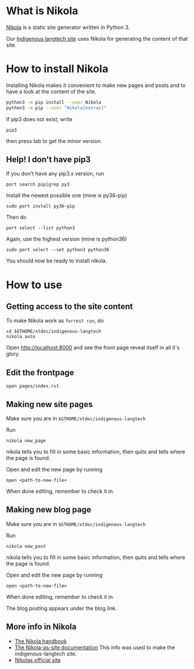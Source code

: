 # What is Nikola

[Nikola](http://getnikola.com) is a static site generator written in Python 3.

Our [Indigenous langtech site](http://indigenous-langtech.uit.no) uses Nikola for generating the content of that site.

# How to install Nikola

Installing Nikola makes it convenient to make new pages and posts and to have a look at the content of the site.

```sh
python3 -m pip install --user Nikola
python3 -m pip --user "Nikola[extras]"
```

If pip3 does not exist, write

```
pip3
```

then press tab to get the minor version.

## Help! I don't have pip3

If you don't have any pip3.x version, run

```
port search pip|grep py3
```

Install the newest possible one (mine is py36-pip)

```
sudo port install py36-pip
```

Then do

```
port select --list python3
```

Again, use the highest version (mine is python36)

```
sudo port select --set python3 python36
```

You should now be ready to install nikola.

# How to use

## Getting access to the site content

To make Nikola work as `forrest run`, do

```
cd $GTHOME/xtdoc/indigenous-langtech
nikola auto
```

Open <http://localhost:8000> and see the front page reveal itself in all it's glory.

## Edit the frontpage

```
open pages/index.rst
```

## Making new site pages

Make sure you are in `$GTHOME/xtdoc/indigenous-langtech`

Run

```
nikola new_page
```

nikola tells you to fill in some basic information, then quits and tells where the page is found.

Open and edit the new page by running

```
open <path-to-new-file>
```

When done editing, remember to check it in.

## Making new blog page

Make sure you are in `$GTHOME/xtdoc/indigenous-langtech`

Run

```
nikola new_post
```

nikola tells you to fill in some basic information, then quits and tells where the page is found.

Open and edit the new page by running

```
open <path-to-new-file>
```

When done editing, remember to check it in.

The blog posting appears under the blog link.

## More info in Nikola

* [The Nikola handbook](https://getnikola.com/handbook.html)
* [The Nikola-as-site documentation](https://getnikola.com/creating-a-site-not-a-blog-with-nikola.html) This info was used to make the indigenous-langtech site.
* [Nikolas official site](https://getnikola.com)
